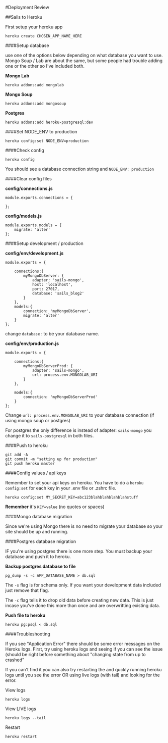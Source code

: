 #Deployment Review

##Sails to Heroku

First setup your heroku app

```
heroku create CHOSEN_APP_NAME_HERE
```


####Setup database

use one of the options below depending on what database you want to use. Mongo Soup / Lab are about the same, but some people had trouble adding one or the other so I've included both.


**Mongo Lab**

```
heroku addons:add mongolab
```

**Mongo Soup**

```
heroku addons:add mongosoup
```

**Postgres**

```
heroku addons:add heroku-postgresql:dev
```

####Set NODE_ENV to production

```
heroku config:set NODE_ENV=production
```

####Check config

```
heroku config
```

You should see a database connection string and `NODE_ENV: production`

####Clear config files

**config/connections.js**

```
module.exports.connections = {

};
```

**config/models.js**

```
module.exports.models = {
    migrate: 'alter'
};
```

####Setup development / production

**config/env/development.js**

```
module.exports = {

    connections:{
        myMongoDbServer: {
            adapter: 'sails-mongo',
            host: 'localhost',
            port: 27017,
            database: 'sails_blog2'
        }
    },
    models:{
        connection: 'myMongoDbServer',
        migrate: 'alter'
    }
};
```

change `database:` to be your database name.


**config/env/production.js**

```
module.exports = {

    connections:{
        myMongoDbServerProd: {
            adapter: 'sails-mongo',
            url: process.env.MONGOLAB_URI
        }
    },
    
    models:{
        connection: 'myMongoDbServerProd'      
    }
};
```

Change `url: process.env.MONGOLAB_URI` to your database connection (if using mongo soup or postgres)

For postgres the only difference is instead of adapter: `sails-mongo` you change it to `sails-postgresql` in both files.

####Push to heroku

```
git add -A
git commit -m "setting up for production"
git push heroku master
```
####Config values / api keys

Remember to set your api keys on heroku. You have to do a `heroku config:set` for each key in your .env file or .zshrc file.


```
heroku config:set MY_SECRET_KEY=abc123blahblahblahblahstuff
```

**Remember** it's `KEY=value`  (no quotes or spaces)



####Mongo database migration

Since we're using Mongo there is no need to migrate your database so your site should be up and running.

####Postgres database migration

IF you're using postgres there is one more step. You must backup your database and push it to heroku.

**Backup postgres database to file**

```
pg_dump -s -c APP_DATABASE_NAME > db.sql
```

The `-s` flag is for schema only. If you want your development data included just remove that flag.

The `-c` flag tells it to drop old data before creating new data. This is just incase you've done this more than once and are overwritting existing data.

**Push file to heroku**

```
heroku pg:psql < db.sql
```

####Troubleshooting

If you see "Application Error" there should be some error messages on the Heroku logs. First, try using heroku logs and seeing if you can see the issue (should be right before something about "changing state from up to crashed"

If you can't find it you can also try restarting the and quckly running heroku logs until you see the error OR using live logs (with tail) and looking for the error.

View logs

```
heroku logs
```

View LIVE logs

```
heroku logs --tail
```

Restart

```
heroku restart
```
